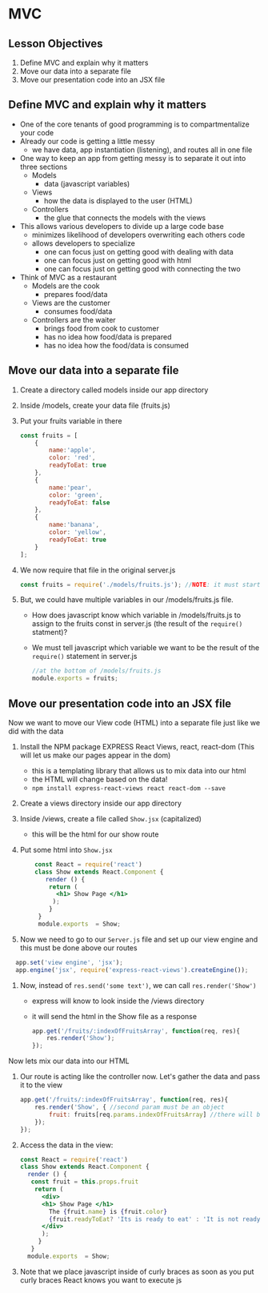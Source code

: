 # MVC

## Lesson Objectives

1. Define MVC and explain why it matters
1. Move our data into a separate file
1. Move our presentation code into an JSX file

## Define MVC and explain why it matters

- One of the core tenants of good programming is to compartmentalize your code
- Already our code is getting a little messy
    - we have data, app instantiation (listening), and routes all in one file
- One way to keep an app from getting messy is to separate it out into three sections
    - Models
        - data (javascript variables)
    - Views
        - how the data is displayed to the user (HTML)
    - Controllers
        - the glue that connects the models with the views
- This allows various developers to divide up a large code base
    - minimizes likelihood of developers overwriting each others code
    - allows developers to specialize
        - one can focus just on getting good with dealing with data
        - one can focus just on getting good with html
        - one can focus just on getting good with connecting the two
- Think of MVC as a restaurant
    - Models are the cook
        - prepares food/data
    - Views are the customer
        - consumes food/data
    - Controllers are the waiter
        - brings food from cook to customer
        - has no idea how food/data is prepared
        - has no idea how the food/data is consumed

## Move our data into a separate file

1. Create a directory called models inside our app directory
1. Inside /models, create your data file (fruits.js)
1. Put your fruits variable in there

    ```javascript
    const fruits = [
        {
            name:'apple',
            color: 'red',
            readyToEat: true
        },
        {
            name:'pear',
            color: 'green',
            readyToEat: false
        },
        {
            name:'banana',
            color: 'yellow',
            readyToEat: true
        }
    ];    
    ```

1. We now require that file in the original server.js

    ```javascript
    const fruits = require('./models/fruits.js'); //NOTE: it must start with ./ if it's just a file, not an NPM package
    ```

1. But, we could have multiple variables in our /models/fruits.js file.
    - How does javascript know which variable in /models/fruits.js to assign to the fruits const in server.js (the result of the `require()` statment)?
    - We must tell javascript which variable we want to be the result of the `require()` statement in server.js

        ```javascript
        //at the bottom of /models/fruits.js
        module.exports = fruits;
        ```

## Move our presentation code into an JSX file

Now we want to move our View code (HTML) into a separate file just like we did with the data

1. Install the NPM package EXPRESS React Views, react, react-dom (This will let us make our pages appear in the dom)
    - this is a templating library that allows us to mix data into our html
    - the HTML will change based on the data!
    - `npm install express-react-views react react-dom --save`
1. Create a views directory inside our app directory
1. Inside /views, create a file called `Show.jsx` (capitalized)
    - this will be the html for our show route
1. Put some html into `Show.jsx`

    ```jsx
        const React = require('react')
        class Show extends React.Component {
           render () {
            return (
              <h1> Show Page </h1>
             );
            }
         }
         module.exports  = Show;
   
    ```
1. Now we need to go to our `Server.js` file and set up our view engine and this must be done above our routes

 ```javascript
   app.set('view engine', 'jsx');
   app.engine('jsx', require('express-react-views').createEngine());
  ```
1. Now, instead of `res.send('some text')`, we can call `res.render('Show')`
    - express will know to look inside the /views directory
    - it will send the html in the Show file as a response

        ```javascript
        app.get('/fruits/:indexOfFruitsArray', function(req, res){
            res.render('Show');
        });        
        ```

Now lets mix our data into our HTML

1. Our route is acting like the controller now.  Let's gather the data and pass it to the view

    ```javascript
    app.get('/fruits/:indexOfFruitsArray', function(req, res){
        res.render('Show', { //second param must be an object
            fruit: fruits[req.params.indexOfFruitsArray] //there will be a variable available inside the ejs file called fruit, its value is fruits[req.params.indexOfFruitsArray]
        });
    });    
    ```

1. Access the data in the view:

    ```jsx
    const React = require('react')
    class Show extends React.Component {
      render () {
       const fruit = this.props.fruit
        return (
          <div>
          <h1> Show Page </h1>
            The {fruit.name} is {fruit.color}
            {fruit.readyToEat? 'Its is ready to eat' : 'It is not ready to eat... Cant touch this' }
          </div>
          );
         }
       }
      module.exports  = Show;
    ```

1. Note that we place javascript inside of curly braces as soon as you put curly braces React knows you want to execute js
   
